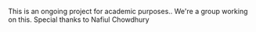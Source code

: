 This is an ongoing project for academic purposes..
We're a group working on this.
Special thanks to <a src="htps://github.com/nafiulchowdhury/">Nafiul Chowdhury</a>
